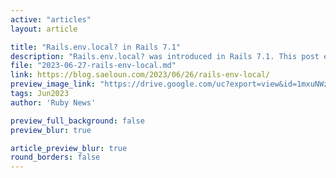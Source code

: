 ```yaml
---
active: "articles"
layout: article

title: "Rails.env.local? in Rails 7.1"
description: "Rails.env.local? was introduced in Rails 7.1. This post explores its usage."
file: "2023-06-27-rails-env-local.md"
link: https://blog.saeloun.com/2023/06/26/rails-env-local/
preview_image_link: "https://drive.google.com/uc?export=view&id=1mxuNWzHWkEUzqEASSWsy4NbrMoJYfwGg"
tags: Jun2023
author: 'Ruby News'

preview_full_background: false
preview_blur: true

article_preview_blur: true
round_borders: false
---
```

